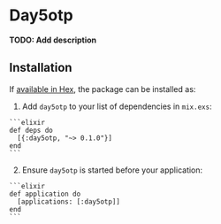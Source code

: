 # Day5otp

**TODO: Add description**

## Installation

If [available in Hex](https://hex.pm/docs/publish), the package can be installed as:

  1. Add `day5otp` to your list of dependencies in `mix.exs`:

    ```elixir
    def deps do
      [{:day5otp, "~> 0.1.0"}]
    end
    ```

  2. Ensure `day5otp` is started before your application:

    ```elixir
    def application do
      [applications: [:day5otp]]
    end
    ```

